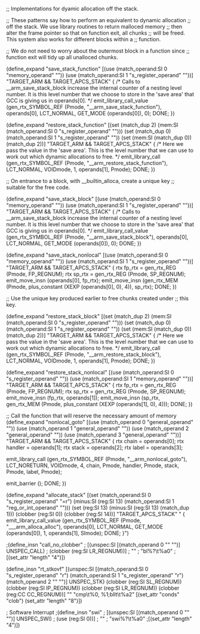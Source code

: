 ;; Implementations for dyamic allocation off the stack.

;; These patterns say how to perform an equivalent to dynamic allocation
;; off the stack. We use library routines to return malloced memory
;; then alter the frame pointer so that on function exit, all chunks
;; will be freed. This system also works for different blocks within a
;; function.

;; We do not need to worry about the outermost block in a function since
;; function exit will tidy up all unalloced chunks.

(define_expand "save_stack_function"
  [(use (match_operand:SI 0 "memory_operand" ""))
   (use (match_operand:SI 1 "s_register_operand" ""))]
  "TARGET_ARM && TARGET_APCS_STACK"
{
  /* Calls to __arm_save_stack_block increase the internal counter of a
     nesting level number.  It is this level number that we choose to store
     in the 'save area' that GCC is giving us in operands[0].  */
  emit_library_call_value (gen_rtx_SYMBOL_REF (Pmode,
                                               \"__arm_save_stack_function\"),
                           operands[0], LCT_NORMAL, GET_MODE (operands[0]), 0);
  DONE;
})


(define_expand "restore_stack_function"
  [(set (match_dup 2) (mem:SI (match_operand:SI 0 "s_register_operand" "")))
   (set (match_dup 0) (match_operand:SI 1 "s_register_operand" ""))
   (set (mem:SI (match_dup 0)) (match_dup 2))]
  "TARGET_ARM && TARGET_APCS_STACK"
{
  /* Here we pass the value in the 'save area'.  This is the level number
     that we can use to work out which dynamic allocations to free.  */
  emit_library_call (gen_rtx_SYMBOL_REF (Pmode,
                                         \"__arm_restore_stack_function\"),
                     LCT_NORMAL, VOIDmode, 1,
                     operands[1], Pmode);
  DONE;
})

;; On entrance to a block, with __builtin_alloca, create a unique key
;; suitable for the free code.

(define_expand "save_stack_block"
  [(use (match_operand:SI 0 "memory_operand" ""))
   (use (match_operand:SI 1 "s_register_operand" ""))]
  "TARGET_ARM && TARGET_APCS_STACK"
{
  /* Calls to __arm_save_stack_block increase the internal counter of a
     nesting level number.  It is this level number that we choose to store
     in the 'save area' that GCC is giving us in operands[0].  */
  emit_library_call_value (gen_rtx_SYMBOL_REF (Pmode,
                                               \"__arm_save_stack_block\"),
                           operands[0], LCT_NORMAL, GET_MODE (operands[0]), 0);
  DONE;
})

(define_expand "save_stack_nonlocal"
  [(use (match_operand:SI 0 "memory_operand" ""))
   (use (match_operand:SI 1 "s_register_operand" ""))]
  "TARGET_ARM && TARGET_APCS_STACK"
{
  rtx fp_rtx = gen_rtx_REG (Pmode, FP_REGNUM);
  rtx sp_rtx = gen_rtx_REG (Pmode, SP_REGNUM);
  emit_move_insn (operands[0], fp_rtx);
  emit_move_insn (gen_rtx_MEM (Pmode,
			       plus_constant (XEXP (operands[0], 0), 4)),
			       sp_rtx);
  DONE;
})

;; Use the unique key produced earlier to free chunks created under
;; this key.

(define_expand "restore_stack_block"
  [(set (match_dup 2) (mem:SI (match_operand:SI 0 "s_register_operand" "")))
   (set (match_dup 0) (match_operand:SI 1 "s_register_operand" ""))
   (set (mem:SI (match_dup 0)) (match_dup 2))]
  "TARGET_ARM && TARGET_APCS_STACK"
{
  /* Here we pass the value in the 'save area'.  This is the level number
     that we can use to work out which dynamic allocations to free.  */
  emit_library_call (gen_rtx_SYMBOL_REF (Pmode,
                                         \"__arm_restore_stack_block\"),
                     LCT_NORMAL, VOIDmode, 1,
                     operands[1], Pmode);
  DONE;
})

(define_expand "restore_stack_nonlocal"
  [(use (match_operand:SI 0 "s_register_operand" ""))
   (use (match_operand:SI 1 "memory_operand" ""))]
  "TARGET_ARM && TARGET_APCS_STACK"
{
  rtx fp_rtx = gen_rtx_REG (Pmode, FP_REGNUM);
  rtx sp_rtx = gen_rtx_REG (Pmode, SP_REGNUM);
  emit_move_insn (fp_rtx, operands[1]);
  emit_move_insn (sp_rtx,
		  gen_rtx_MEM (Pmode,
			       plus_constant (XEXP (operands[1], 0), 4)));
  DONE;
})

;; Call the function that will reserve the necessary amount of memory
(define_expand "nonlocal_goto"
 [(use (match_operand 0 "general_operand" ""))
  (use (match_operand 1 "general_operand" ""))
  (use (match_operand 2 "general_operand" ""))
  (use (match_operand 3 "general_operand" ""))]
  "TARGET_ARM && TARGET_APCS_STACK"
{
  rtx chain = operands[0];
  rtx handler = operands[1];
  rtx stack = operands[2];
  rtx label = operands[3];

  emit_library_call (gen_rtx_SYMBOL_REF (Pmode, \"__arm_nonlocal_goto\"),
                     LCT_NORETURN, VOIDmode, 4,
                     chain, Pmode,
                     handler, Pmode,
                     stack, Pmode,
                     label, Pmode);

  emit_barrier ();
  DONE;
})


(define_expand "allocate_stack"
  [(set (match_operand:SI 0 "s_register_operand" "=r")
        (minus:SI (reg:SI 13) (match_operand:SI 1 "reg_or_int_operand" "")))
   (set (reg:SI 13)
        (minus:SI (reg:SI 13) (match_dup 1)))
   (clobber (reg:SI 0))
   (clobber (reg:SI 14))]
  "TARGET_APCS_STACK"
  "
{
  emit_library_call_value (gen_rtx_SYMBOL_REF (Pmode,
                                               \"___arm_alloca_alloc\"),
                           operands[0], LCT_NORMAL, GET_MODE (operands[0]),
                           1, operands[1], SImode);
  DONE;
}")

;(define_insn "call_no_clobber"
;  [(unspec:SI [(match_operand 0 "" "")] UNSPEC_CALL)
;   (clobber (reg:SI LR_REGNUM))]
;  ""
;  "bl%?\\t%a0"
;[(set_attr "length" "4")])

(define_insn "rt_stkovf"
  [(unspec:SI [(match_operand:SI 0 "s_register_operand" "r")
               (match_operand:SI 1 "s_register_operand" "r")
               (match_operand 2 "" "")] UNSPEC_STK)
   (clobber (reg:SI SL_REGNUM))
   (clobber (reg:SI IP_REGNUM))
   (clobber (reg:SI LR_REGNUM))
   (clobber (reg:CC CC_REGNUM))]
  ""
  "cmp\\t%0, %1\;bllt\\t%a2"
[(set_attr "conds" "clob")
 (set_attr "length" "8")])

; Software Interrupt
;(define_insn "swi"
;  [(unspec:SI [(match_operand 0 "" "")] UNSPEC_SWI)
;   (use (reg:SI 0))]
;  ""
;  "swi%?\\t%a0"
;[(set_attr "length" "4")])
